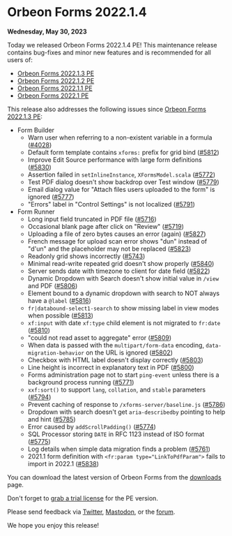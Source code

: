 # Orbeon Forms 2022.1.4

__Wednesday, May 30, 2023__

Today we released Orbeon Forms 2022.1.4 PE! This maintenance release contains bug-fixes and minor new features and is recommended for all users of:

- [Orbeon Forms 2022.1.3 PE](orbeon-forms-2022.1.3.md)
- [Orbeon Forms 2022.1.2 PE](orbeon-forms-2022.1.2.md)
- [Orbeon Forms 2022.1.1 PE](orbeon-forms-2022.1.1.md)
- [Orbeon Forms 2022.1 PE](orbeon-forms-2022.1.md)

This release also addresses the following issues since [Orbeon Forms 2022.1.3 PE](orbeon-forms-2022.1.3.md):

- Form Builder
    - Warn user when referring to a non-existent variable in a formula ([\#4028](https://github.com/orbeon/orbeon-forms/issues/4028)) 
    - Default form template contains `xforms:` prefix for grid bind ([\#5812](https://github.com/orbeon/orbeon-forms/issues/5812))
    - Improve Edit Source performance with large form definitions ([\#5830](https://github.com/orbeon/orbeon-forms/issues/5830))
    - Assertion failed in `setInlineInstance`, `XFormsModel.scala` ([\#5772](https://github.com/orbeon/orbeon-forms/issues/5772))
    - Test PDF dialog doesn't show backdrop over Test window ([\#5779](https://github.com/orbeon/orbeon-forms/issues/5779))
    - Email dialog value for "Attach files users uploaded to the form" is ignored ([\#5777](https://github.com/orbeon/orbeon-forms/issues/5777))
    - "Errors" label in "Control Settings" is not localized ([\#5791](https://github.com/orbeon/orbeon-forms/issues/5791))
- Form Runner
    - Long input field truncated in PDF file ([\#5716](https://github.com/orbeon/orbeon-forms/issues/5716))
    - Occasional blank page after click on "Review" ([\#5719](https://github.com/orbeon/orbeon-forms/issues/5719))
    - Uploading a file of zero bytes causes an error (again) ([\#5827](https://github.com/orbeon/orbeon-forms/issues/5827))
    - French message for upload scan error shows "dun" instead of "d'un" and the placeholder may not be replaced ([\#5823](https://github.com/orbeon/orbeon-forms/issues/5823))
    - Readonly grid shows incorrectly ([\#5743](https://github.com/orbeon/orbeon-forms/issues/5743))
    - Minimal read-write repeated grid doesn't show properly ([\#5840](https://github.com/orbeon/orbeon-forms/issues/5840))
    - Server sends date with timezone to client for date field ([\#5822](https://github.com/orbeon/orbeon-forms/issues/5822))
    - Dynamic Dropdown with Search doesn't show initial value in `/view` and PDF ([\#5806](https://github.com/orbeon/orbeon-forms/issues/5806))
    - Element bound to a dynamic dropdown with search to NOT always have a `@label` ([\#5816](https://github.com/orbeon/orbeon-forms/issues/5816))
    - `fr|databound-select1-search` to show missing label in view modes when possible ([\#5813](https://github.com/orbeon/orbeon-forms/issues/5813))
    - `xf:input` with date `xf:type` child element is not migrated to `fr:date` ([\#5810](https://github.com/orbeon/orbeon-forms/issues/5810))
    - "could not read asset to aggregate" error ([\#5809](https://github.com/orbeon/orbeon-forms/issues/5809))
    - When data is passed with the `multipart/form-data` encoding, `data-migration-behavior` on the URL is ignored ([\#5802](https://github.com/orbeon/orbeon-forms/issues/5802))
    - Checkbox with HTML label doesn't display correctly ([\#5803](https://github.com/orbeon/orbeon-forms/issues/5803))
    - Line height is incorrect in explanatory text in PDF ([\#5800](https://github.com/orbeon/orbeon-forms/issues/5800))
    - Forms administration page not to start `ping-event` unless there is a background process running ([\#5771](https://github.com/orbeon/orbeon-forms/issues/5771))
    - `xxf:sort()` to support `lang`, `collation`, and `stable` parameters ([\#5794](https://github.com/orbeon/orbeon-forms/issues/5794))
    - Prevent caching of response to `/xforms-server/baseline.js` ([\#5786](https://github.com/orbeon/orbeon-forms/issues/5786))
    - Dropdown with search doesn't get `aria-describedby` pointing to help and hint ([\#5785](https://github.com/orbeon/orbeon-forms/issues/5785))
    - Error caused by `addScrollPadding()` ([\#5774](https://github.com/orbeon/orbeon-forms/issues/5774))
    - SQL Processor storing `DATE` in RFC 1123 instead of ISO format ([\#5775](https://github.com/orbeon/orbeon-forms/issues/5775))
    - Log details when simple data migration finds a problem ([\#5761](https://github.com/orbeon/orbeon-forms/issues/5761))
    - 2021.1 form definition with `<fr:param type="LinkToPdfParam">` fails to import in 2022.1 ([\#5838](https://github.com/orbeon/orbeon-forms/issues/5838))

You can download the latest version of Orbeon Forms from the [downloads](https://www.orbeon.com/download) page.

Don't forget to [grab a trial license](https://prod.orbeon.com/prod/fr/orbeon/register/new) for the PE version.

Please send feedback via [Twitter](https://twitter.com/orbeon), [Mastodon](https://mastodon.social/@orbeon), or the [forum](https://www.orbeon.com/community).

We hope you enjoy this release!
